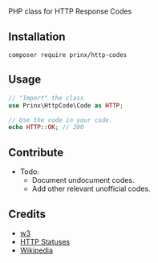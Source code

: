 #

PHP class for HTTP Response Codes

## Installation

```shell
composer require prinx/http-codes

```

## Usage

```php
// "Import" the class
use Prinx\HttpCode\Code as HTTP;

// Use the code in your code.
echo HTTP::OK; // 200
```

## Contribute

- Todo:
  - Document undocument codes.
  - Add other relevant unofficial codes.

## Credits

- [w3](https://www.w3.org/Protocols/rfc2616/rfc2616-sec10.html)
- [HTTP Statuses](https://httpstatuses.com/)
- [Wikipedia](https://en.wikipedia.org/wiki/List_of_HTTP_status_codes)
